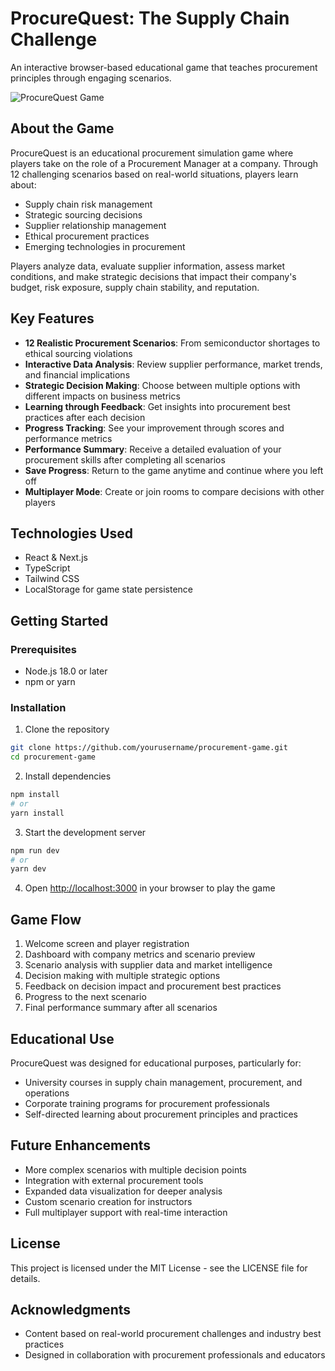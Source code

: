 # ProcureQuest: The Supply Chain Challenge

An interactive browser-based educational game that teaches procurement principles through engaging scenarios.

![ProcureQuest Game](https://placeholder-for-screenshot.png)

## About the Game

ProcureQuest is an educational procurement simulation game where players take on the role of a Procurement Manager at a company. Through 12 challenging scenarios based on real-world situations, players learn about:

- Supply chain risk management
- Strategic sourcing decisions
- Supplier relationship management
- Ethical procurement practices
- Emerging technologies in procurement

Players analyze data, evaluate supplier information, assess market conditions, and make strategic decisions that impact their company's budget, risk exposure, supply chain stability, and reputation.

## Key Features

- **12 Realistic Procurement Scenarios**: From semiconductor shortages to ethical sourcing violations
- **Interactive Data Analysis**: Review supplier performance, market trends, and financial implications
- **Strategic Decision Making**: Choose between multiple options with different impacts on business metrics
- **Learning through Feedback**: Get insights into procurement best practices after each decision
- **Progress Tracking**: See your improvement through scores and performance metrics
- **Performance Summary**: Receive a detailed evaluation of your procurement skills after completing all scenarios
- **Save Progress**: Return to the game anytime and continue where you left off
- **Multiplayer Mode**: Create or join rooms to compare decisions with other players

## Technologies Used

- React & Next.js
- TypeScript
- Tailwind CSS
- LocalStorage for game state persistence

## Getting Started

### Prerequisites

- Node.js 18.0 or later
- npm or yarn

### Installation

1. Clone the repository
```bash
git clone https://github.com/yourusername/procurement-game.git
cd procurement-game
```

2. Install dependencies
```bash
npm install
# or
yarn install
```

3. Start the development server
```bash
npm run dev
# or
yarn dev
```

4. Open [http://localhost:3000](http://localhost:3000) in your browser to play the game

## Game Flow

1. Welcome screen and player registration
2. Dashboard with company metrics and scenario preview
3. Scenario analysis with supplier data and market intelligence
4. Decision making with multiple strategic options
5. Feedback on decision impact and procurement best practices
6. Progress to the next scenario
7. Final performance summary after all scenarios

## Educational Use

ProcureQuest was designed for educational purposes, particularly for:

- University courses in supply chain management, procurement, and operations
- Corporate training programs for procurement professionals
- Self-directed learning about procurement principles and practices

## Future Enhancements

- More complex scenarios with multiple decision points
- Integration with external procurement tools
- Expanded data visualization for deeper analysis
- Custom scenario creation for instructors
- Full multiplayer support with real-time interaction

## License

This project is licensed under the MIT License - see the LICENSE file for details.

## Acknowledgments

- Content based on real-world procurement challenges and industry best practices
- Designed in collaboration with procurement professionals and educators
